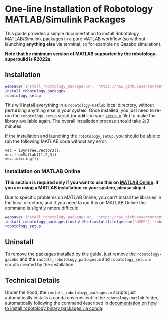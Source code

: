 # One-line Installation of Robotology MATLAB/Simulink Packages

This guide provides a simple documentation to install Robotology MATLAB/Simulink packages in a pure MATLAB workflow (so without launching **anything else** via terminal, so for example no Gazebo simulation).

**Note that he minimum version of MATLAB supported by the robotology-superbuild is R2022a.**

## Installation
~~~matlab
websave('install_robotology_packages.m', 'https://raw.githubusercontent.com/robotology/robotology-superbuild/master/scripts/install_robotology_packages.m')
install_robotology_packages
robotology_setup
~~~
This will install everything in a `robotology-matlab` local directory, without perturbing anything else in your system. 
Once installed, you just need to re-run the `robotology_setup` script (or add it in your [`setup.m`](https://www.mathworks.com/help/matlab/ref/startup.html) file) to make the library available again. The overall installation process should take 2/3 minutes.

If the installation and launching the `robotology_setup`, you should be able to run the following MATLAB code without any error:
~~~
vec = iDynTree.Vector3();
vec.fromMatlab([1,2,3])
vec.toString();
~~~



### Installation on MATLAB Online
**This section is required only if you want to use this on [MATLAB Online](https://www.mathworks.com/products/matlab-online.html). If you are using a MATLAB installation on your system, please skip it.**

Due to specific problems on MATLAB Online, you can't install the libraries in the local directory, and if you need to run this on MATLAB Online the command is slightly nmore difficult: 
~~~matlab
websave('install_robotology_packages.m', 'https://raw.githubusercontent.com/robotology/robotology-superbuild/master/scripts/install_robotology_packages.m')
install_robotology_packages(installPrefix=fullfile(getenv('HOME'),'robotology-matlab'))
robotology_setup
~~~

## Uninstall 

To remove the packages installed by this guide, just remove the `robotology-gazebo` and the `install_robotology_packages.m` and `robotology_setup.m` scripts created by the installation.

## Technical Details

Under the hood, the `install_robotology_packages.m` scripts just automatically installs a conda environment in the `robotology-matlab` folder, automatically following the command described in [documentation on how to install robotology binary packages via conda](./conda-forge.md).
